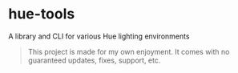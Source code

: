# hue-tools
A library and CLI for various Hue lighting environments

> This project is made for my own enjoyment. It comes with no guaranteed updates, fixes, support, etc.
